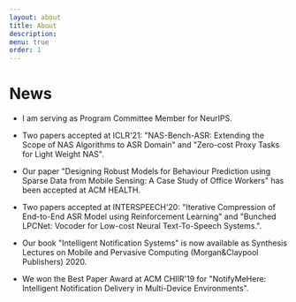 ```yaml
---
layout: about
title: About
description: 
menu: true
order: 1
---
```



# News 

* I am serving as Program Committee Member for NeurIPS.

* Two papers accepted at ICLR'21: "NAS-Bench-ASR: Extending the Scope of NAS Algorithms to ASR Domain" and "Zero-cost Proxy Tasks for Light Weight NAS".

* Our paper "Designing Robust Models for Behaviour Prediction using Sparse Data from Mobile Sensing: A Case Study of Office Workers" has been accepted at ACM HEALTH.

* Two papers accepted at INTERSPEECH'20: "Iterative Compression of End-to-End ASR Model using Reinforcement Learning" and "Bunched LPCNet: Vocoder for Low-cost Neural Text-To-Speech Systems.".

* Our book "Intelligent Notification Systems" is now available as Synthesis Lectures on Mobile and Pervasive Computing (Morgan&Claypool Publishers) 2020.

* We won the Best Paper Award at ACM CHIIR'19 for "NotifyMeHere: Intelligent Notification Delivery in Multi-Device Environments".




